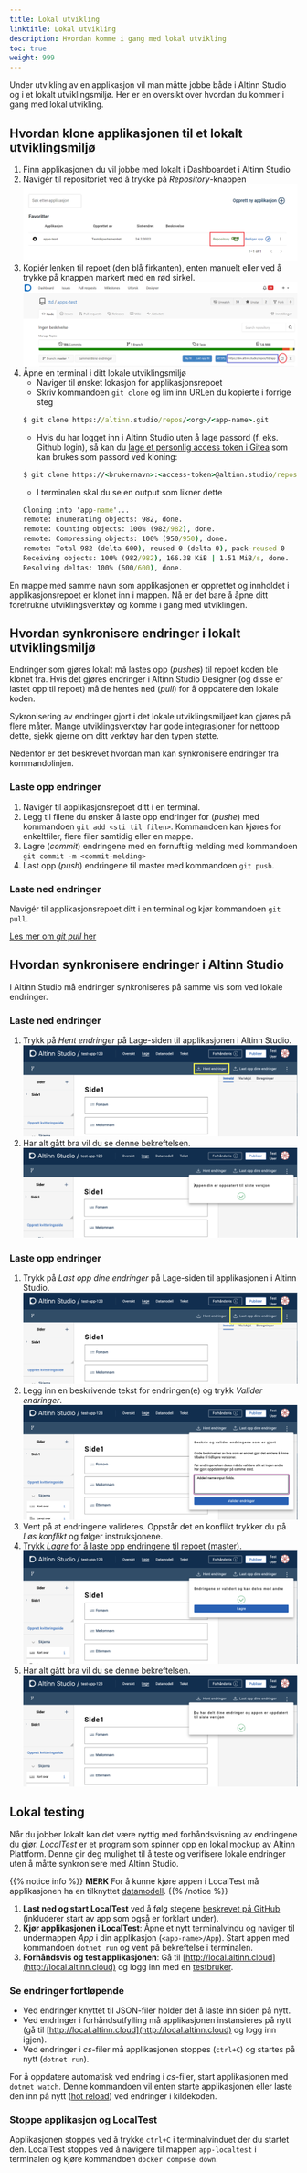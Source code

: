```yaml
---
title: Lokal utvikling
linktitle: Lokal utvikling
description: Hvordan komme i gang med lokal utvikling
toc: true
weight: 999
---
```


Under utvikling av en applikasjon vil man måtte jobbe både i Altinn Studio og 
i et lokalt utviklingsmiljø. 
Her er en oversikt over hvordan du kommer i gang med lokal utvikling. 

## Hvordan klone applikasjonen til et lokalt utviklingsmiljø

1. Finn applikasjonen du vil jobbe med lokalt i Dashboardet i Altinn Studio
2. Navigér til repositoriet ved å trykke på _Repository_-knappen
    ![Repositoryknappen markert i et bilde](find-app-in-dashboard.png)
3. Kopiér lenken til repoet (den blå firkanten), enten manuelt
   eller ved å trykke på knappen markert med en rød sirkel.
    ![Markert url til repository i Gitea i et bilde](copy-repo-link.png)
4. Åpne en terminal i ditt lokale utviklingsmiljø
    - Naviger til ønsket lokasjon for applikasjonsrepoet
    - Skriv kommandoen `git clone` og lim inn URLen du kopierte i forrige steg
    ```cmd
    $ git clone https://altinn.studio/repos/<org>/<app-name>.git
    ```
    -  Hvis du har logget inn i Altinn Studio uten å lage passord (f. eks. Github login),
    så kan du [lage et personlig access token i Gitea](https://altinn.studio/repos/user/settings/applications)
    som kan brukes som passord ved kloning:
    ```cmd
    $ git clone https://<brukernavn>:<access-token>@altinn.studio/repos/<org>/<app-name>.git
    ```
    - I terminalen skal du se en output som likner dette
    ```cmd
    Cloning into 'app-name'...
    remote: Enumerating objects: 982, done.
    remote: Counting objects: 100% (982/982), done.
    remote: Compressing objects: 100% (950/950), done.
    remote: Total 982 (delta 600), reused 0 (delta 0), pack-reused 0 
    Receiving objects: 100% (982/982), 166.38 KiB | 1.51 MiB/s, done.
    Resolving deltas: 100% (600/600), done.
    ```

En mappe med samme navn som applikasjonen er opprettet og innholdet i applikasjonsrepoet er klonet inn i mappen.
 Nå er det bare å åpne ditt foretrukne utviklingsverktøy og komme i gang med utviklingen.

## Hvordan synkronisere endringer i lokalt utviklingsmiljø

Endringer som gjøres lokalt må lastes opp (_pushes_) til repoet koden ble klonet fra.
 Hvis det gjøres endringer i Altinn Studio Designer (og disse er lastet opp til repoet) må de hentes ned (_pull_) for å oppdatere den lokale koden.

Sykronisering av endringer gjort i det lokale utviklingsmiljøet kan gjøres på flere måter.
Mange utviklingsverktøy har gode integrasjoner for nettopp dette, 
sjekk gjerne om ditt verktøy har den typen støtte. 

Nedenfor er det beskrevet hvordan man kan synkronisere endringer 
fra kommandolinjen.

### Laste opp endringer

1. Navigér til applikasjonsrepoet ditt i en terminal.
2. Legg til filene du ønsker å laste opp endringer for (_pushe_) med kommandoen `git add <sti til filen>`.
   Kommandoen kan kjøres for enkeltfiler, flere filer samtidig eller en mappe.
3. Lagre (_commit_) endringene med en fornuftlig melding med kommandoen `git commit -m <commit-melding>`
4. Last opp (_push_) endringene til master med kommandoen `git push`.

### Laste ned endringer

Navigér til applikasjonsrepoet ditt i en terminal og kjør kommandoen `git pull`.

[Les mer om _git pull_ her](https://git-scm.com/docs/git-pull)

## Hvordan synkronisere endringer i Altinn Studio

I Altinn Studio må endringer synkroniseres på samme vis som ved lokale endringer.

### Laste ned endringer
1. Trykk på _Hent endringer_ på Lage-siden til applikasjonen i Altinn Studio.
   ![Hent endringer i Altinn Studio](toolbar-hent.png)
2. Har alt gått bra vil du se denne bekreftelsen.
    ![Hent endringer bekreftelse](pull-successful.png)

### Laste opp endringer

1. Trykk på _Last opp dine endringer_ på Lage-siden til applikasjonen i Altinn Studio.
   ![Last opp endringer i Altin Studio](toolbar-last-opp.png)
2. Legg inn en beskrivende tekst for endringen(e) og trykk _Valider endringer_.
    ![Commitmelding](commit-message.png)
3. Vent på at endringene valideres. Oppstår det en konflikt trykker du på _Løs konflikt_ og følger instruksjonene.
4. Trykk _Lagre_ for å laste opp endringene til repoet (master).
    ![Lagre validerte endringer](changes-validated.png)
5. Har alt gått bra vil du se denne bekreftelsen.
    ![Lagre bekreftelse](push-successful.png)

## Lokal testing

Når du jobber lokalt kan det være nyttig med forhåndsvisning av endringene du gjør.
*LocalTest* er et program som spinner opp en lokal mockup av Altinn Plattform.
 Denne gir deg mulighet til å teste og verifisere lokale endringer uten å måtte synkronisere med Altinn Studio.

{{% notice info %}}
**MERK**
For å kunne kjøre appen i LocalTest må applikasjonen ha en tilknyttet [datamodell](/nb/altinn-studio/reference/data/data-modeling/).
{{% /notice %}}

1. **Last ned og start LocalTest** ved å følg stegene [beskrevet på GitHub](https://github.com/Altinn/app-localtest/blob/master/README.md) (inkluderer start av app som også er forklart under).
2. **Kjør applikasjonen i LocalTest**: Åpne et nytt terminalvindu og naviger til undermappen *App* i din applikasjon (`<app-name>/App`). Start appen med kommandoen `dotnet run` og vent på bekreftelse i terminalen.
3. **Forhåndsvis og test applikasjonen**: Gå til [http://local.altinn.cloud](http://local.altinn.cloud) og logg inn med en [testbruker](/nb/altinn-studio/reference/testing/local/testusers/).

### Se endringer fortløpende

- Ved endringer knyttet til JSON-filer holder det å laste inn siden på nytt.
- Ved endringer i forhåndsutfylling må applikasjonen instansieres på nytt (gå til [http://local.altinn.cloud](http://local.altinn.cloud) og logg inn igjen).
- Ved endringer i *cs*-filer må applikasjonen stoppes (`ctrl+C`) og startes på nytt (`dotnet run`).

For å oppdatere automatisk ved endring i *cs*-filer, start applikasjonen med `dotnet watch`.
Denne kommandoen vil enten starte applikasjonen eller laste den inn på nytt ([hot reload](https://learn.microsoft.com/en-us/dotnet/core/tools/dotnet-watch#hot-reload)) ved endringer i kildekoden.

### Stoppe applikasjon og LocalTest

Applikasjonen stoppes ved å trykke `ctrl+C` i terminalvinduet der du startet den.
LocalTest stoppes ved å navigere til mappen `app-localtest` i terminalen og kjøre kommandoen `docker compose down`.
